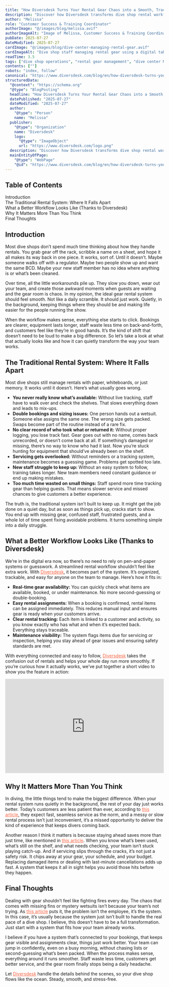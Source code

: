 ```yaml
---
title: "How Diversdesk Turns Your Rental Gear Chaos into a Smooth, Trackable System"
description: "Discover how Diversdesk transforms dive shop rental workflows from chaos to clarity with real-time gear tracking and automation."
author: "Melissa"
role: "Customer Success & Training Coordinator"
authorImage: "@/images/blog/melissa.avif"
authorImageAlt: "Image of Melissa, Customer Success & Training Coordinator"
pubDate: 2025-07-27
dateModified: 2025-07-27
cardImage: "@/images/blog/dive-center-managing-rental-gear.avif"
cardImageAlt: "Dive shop staff managing rental gear using a digital tablet"
readTime: 3.5
tags: ["dive shop operations", "rental gear management", "dive center Management software"]
contents: [""]
robots: "index, follow"
canonical: "https://www.diversdesk.com/blog/en/how-diversdesk-turns-your-rental-gear-chaos-into-a-smooth-trackable-system"
structuredData:
  "@context": "https://schema.org"
  "@type": "BlogPosting"
  headline: "How Diversdesk Turns Your Rental Gear Chaos into a Smooth, Trackable System"
  datePublished: "2025-07-27"
  dateModified: "2025-07-27"
  author:
    "@type": "Person"
    name: "Melissa"
  publisher:
    "@type": "Organization"
    name: "Diversdesk"
    logo:
      "@type": "ImageObject"
      url: "https://www.diversdesk.com/logo.png"
  description: "Discover how Diversdesk transforms dive shop rental workflows from chaos to clarity with real-time gear tracking and automation."
  mainEntityOfPage:
    "@type": "WebPage"
    "@id": "https://www.diversdesk.com/blog/en/how-diversdesk-turns-your-rental-gear-chaos-into-a-smooth-trackable-system"
---
```


<!-- Table of Contents -->
<nav id="toc" class="mb-8">
  <h2 class="text-xl font-bold mb-3">Table of Contents</h2>
  <ul class="space-y-2 text-neutral-600 dark:text-neutral-400">
    <li><a href="#introduction" class="hover:text-neutral-800 dark:hover:text-neutral-200">Introduction</a></li>
    <li><a href="#traditional-rental-system" class="hover:text-neutral-800 dark:hover:text-neutral-200">The Traditional Rental System: Where It Falls Apart</a></li>
    <li><a href="#better-workflow" class="hover:text-neutral-800 dark:hover:text-neutral-200">What a Better Workflow Looks Like (Thanks to Diversdesk)</a></li>
    <li><a href="#why-it-matters" class="hover:text-neutral-800 dark:hover:text-neutral-200">Why It Matters More Than You Think</a></li>
    <li><a href="#final-thoughts" class="hover:text-neutral-800 dark:hover:text-neutral-200">Final Thoughts</a></li>
  </ul>
</nav>

<h2 id="introduction" class="section-heading">Introduction</h2>
<p>
Most dive shops don’t spend much time thinking about how they handle rentals. You grab gear off the rack, scribble a name on a sheet, and hope it all makes its way back in one piece. It works, sort of. Until it doesn’t. Maybe someone walks off with a regulator. Maybe two people show up and want the same BCD. Maybe your new staff member has no idea where anything is or what’s been cleaned.
</p>

<p>
Over time, all the little workarounds pile up. They slow you down, wear out your team, and create those awkward moments when guests are waiting and the gear room is chaos. In my opinion, the ideal gear rental system should feel smooth. Not like a daily scramble. It should just work. Quietly, in the background, keeping things where they should be and making life easier for the people running the show.
</p>

<p>
When the workflow makes sense, everything else starts to click. Bookings are clearer, equipment lasts longer, staff waste less time on back-and-forth, and customers feel like they’re in good hands. It’s the kind of shift that doesn’t need to be loud to make a big difference. So let’s take a look at what that actually looks like and how it can quietly transform the way your team works.
</p>

<h2 id="traditional-rental-system" class="section-heading">The Traditional Rental System: Where It Falls Apart</h2>
<p>
Most dive shops still manage rentals with paper, whiteboards, or just memory. It works until it doesn’t. Here’s what usually goes wrong.
</p>

<ul style="list-style-type: disc;">
  <li><strong>You never really know what’s available:</strong> Without live tracking, staff have to walk over and check the shelves. That slows everything down and leads to mix-ups.</li>
  <li><strong>Double bookings and sizing issues:</strong> One person hands out a wetsuit. Someone else assigns the same one. The wrong size gets packed. Swaps become part of the routine instead of a rare fix.</li>
  <li><strong>No clear record of who took what or returned it:</strong> Without proper logging, you lose track fast. Gear goes out with no name, comes back unrecorded, or doesn’t come back at all. If something’s damaged or missing, there’s no way to know who had it last. Now you’re stuck hunting for equipment that should’ve already been on the shelf.</li>
  <li><strong>Servicing gets overlooked:</strong> Without reminders or a tracking system, maintenance becomes a guessing game. Problems get spotted too late.</li>
  <li><strong>New staff struggle to keep up:</strong> Without an easy system to follow, training takes longer. New team members need constant guidance or end up making mistakes.</li>
  <li><strong>Too much time wasted on small things:</strong> Staff spend more time tracking gear than helping guests. That means slower service and missed chances to give customers a better experience.</li>
</ul>

<p>
The truth is, the traditional system isn’t built to keep up. It might get the job done on a quiet day, but as soon as things pick up, cracks start to show. You end up with missing gear, confused staff, frustrated guests, and a whole lot of time spent fixing avoidable problems. It turns something simple into a daily struggle.
</p>

<h2 id="better-workflow" class="section-heading">What a Better Workflow Looks Like (Thanks to Diversdesk)</h2>
<p>
We’re in the digital era now, so there’s no need to rely on pen-and-paper systems or guesswork. A streamlined rental workflow shouldn’t feel like extra work. With <a href="https://www.diversdesk.com/" target="_blank" rel="noopener noreferrer" style="color: #F86545">Diversdesk</a>, it becomes part of the system. It’s organized, trackable, and easy for anyone on the team to manage. Here’s how it fits in:
</p>

<ul style="list-style-type: disc;">
  <li><strong>Real-time gear availability:</strong> You can quickly check what items are available, booked, or under maintenance. No more second-guessing or double-booking.</li>
  <li><strong>Easy rental assignments:</strong> When a booking is confirmed, rental items can be assigned immediately. This reduces manual input and ensures gear is ready when your customers arrive.</li>
  <li><strong>Clear rental tracking:</strong> Each item is linked to a customer and activity, so you know exactly who has what and when it’s expected back. Everything stays traceable.</li>
  <li><strong>Maintenance visibility:</strong> The system flags items due for servicing or inspection, helping you stay ahead of gear issues and ensuring safety standards are met.</li>
</ul>

<p>
With everything connected and easy to follow, <a href="https://www.diversdesk.com/" target="_blank" rel="noopener noreferrer" style="color: #F86545">Diversdesk</a> takes the confusion out of rentals and helps your whole day run more smoothly. If you’re curious how it actually works, we’ve put together a short video to show you the feature in action:
</p>

<div style="position: relative; padding-bottom: 59.4059405940594%; height: 0;"><iframe src="https://www.loom.com/embed/5d811e9efdcc4688b254784548d898be?sid=b2bf64b3-e601-42df-993f-b4fdebd5a565" frameborder="0" webkitallowfullscreen mozallowfullscreen allowfullscreen style="position: absolute; top: 0; left: 0; width: 100%; height: 100%;"></iframe></div>

<h2 id="why-it-matters" class="section-heading">Why It Matters More Than You Think</h2>
<p>
In diving, the little things tend to make the biggest difference. When your rental system runs quietly in the background, the rest of your day just works better. Today’s customers are less patient than ever, according to <a href="https://www.forbes.com/sites/shephyken/2023/01/08/todays-customer-has-a-need-for-speed/" target="_blank" rel="noopener noreferrer" style="color: #F86545">this article</a>, they expect fast, seamless service as the norm, and a messy or slow rental process isn’t just inconvenient, it’s a missed opportunity to deliver the kind of experience that keeps divers coming back.
</p>

<p>
Another reason I think it matters is because staying ahead saves more than just time, like mentioned in <a href="https://sellbery.com/blog/stay-ready-stay-ahead-why-business-preparedness-is-key-to-success/" target="_blank" rel="noopener noreferrer" style="color: #F86545">this article</a>. When you know what’s been used, what’s still on the shelf, and what needs checking, your team isn’t stuck playing catch-up. And if servicing slips through the cracks, it’s not just a safety risk. It chips away at your gear, your schedule, and your budget. Replacing damaged items or dealing with last-minute cancellations adds up fast. A system that keeps it all in sight helps you avoid those hits before they happen.
</p>

<h2 id="final-thoughts" class="section-heading">Final Thoughts</h2>
<p>
Dealing with gear shouldn’t feel like fighting fires every day. The chaos that comes with missing fins or mystery wetsuits isn’t because your team’s not trying. As <a href="https://hyken.com/employee-engagement/the-problem-isnt-the-employee-its-the-system/" target="_blank" rel="noopener noreferrer" style="color: #F86545">this article</a> puts it, the problem isn’t the employee, it’s the system. In this case, it’s usually because the system just isn’t built to handle the real pace of a dive shop. I believe, this doesn’t have to be a full transformation. Just start with a system that fits how your team already works.
</p>

<p>
I believe if you have a system that’s connected to your bookings, that keeps gear visible and assignments clear, things just work better. Your team can jump in confidently, even on a busy morning, without chasing lists or second-guessing what’s been packed. When the process makes sense, everything around it runs smoother. Staff waste less time, customers get better service, and the gear room finally stops being a daily headache.
</p>

<p>
Let <a href="https://www.diversdesk.com/" target="_blank" rel="noopener noreferrer" style="color: #F86545">Diversdesk</a> handle the details behind the scenes, so your dive shop flows like the ocean. Steady, smooth, and stress-free.
</p>

